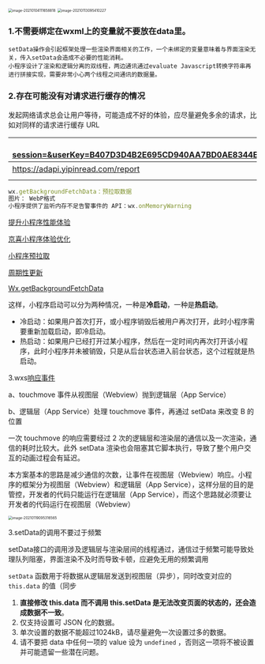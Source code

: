 <img src="https://pic.downk.cc/item/5ff289a73ffa7d37b3b31327.jpg" alt="image-20210104111658818" style="zoom:50%;" />

<img src="/Users/huangqi/Library/Application Support/typora-user-images/image-20210113095410227.png" alt="image-20210113095410227" style="zoom:50%;" />

### 1.不需要绑定在wxml上的变量就不要放在data里。

```
setData操作会引起框架处理一些渲染界面相关的工作，一个未绑定的变量意味着与界面渲染无关，传入setData会造成不必要的性能消耗。
小程序设计了渲染和逻辑分离的双线程，两边通讯通过evaluate Javascript转换字符串再进行拼接实现，需要非常小心两个线程之间通讯的数据量。
```

### 2.存在可能没有对请求进行缓存的情况

发起网络请求总会让用户等待，可能造成不好的体验，应尽量避免多余的请求，比如对同样的请求进行缓存 URL

| https://yfqmsz.52miniapps.com/index.php?session=&userKey=B407D3D4B2E695CD940AA7BD0AE8344E&appId=1109826401&version=2.4.2&channel=wxmp3081&timestamp=1609729968&c=WxmpConfig&a=getConfig&sign=8b57acaec695b33cdaa5b4d212dcb5ac | pages/initializer/main |
| ------------------------------------------------------------ | ---------------------- |
| https://adapi.yipinread.com/report                           | 所有页面               |
|                                                              |                        |

```js
wx.getBackgroundFetchData：预拉取数据
图片： WebP格式
小程序提供了监听内存不足告警事件的 API：wx.onMemoryWarning
```

[提升小程序性能体验](https://blog.csdn.net/han_calligrapher/article/details/111617748)

[京喜小程序体验优化](https://www.pianshen.com/article/90391842709/)

[小程序预拉取](https://developers.weixin.qq.com/miniprogram/dev/framework/ability/pre-fetch.html)

[周期性更新](https://developers.weixin.qq.com/miniprogram/dev/framework/ability/pre-fetch.html)

[Wx.getBackgroundFetchData](https://developers.weixin.qq.com/miniprogram/dev/api/storage/background-fetch/wx.getBackgroundFetchData.html)

这样，小程序启动可以分为两种情况，一种是**冷启动**，一种是**热启动**。

- 冷启动：如果用户首次打开，或小程序销毁后被用户再次打开，此时小程序需要重新加载启动，即冷启动。
- 热启动：如果用户已经打开过某小程序，然后在一定时间内再次打开该小程序，此时小程序并未被销毁，只是从后台状态进入前台状态，这个过程就是热启动。

3.wxs[响应事件](https://developers.weixin.qq.com/miniprogram/dev/framework/view/interactive-animation.html)

a、touchmove 事件从视图层（Webview）抛到逻辑层（App Service）

b、逻辑层（App Service）处理 touchmove 事件，再通过 setData 来改变 B 的位置

一次 touchmove 的响应需要经过 2 次的逻辑层和渲染层的通信以及一次渲染，通信的耗时比较大。此外 setData 渲染也会阻塞其它脚本执行，导致了整个用户交互的动画过程会有延迟。

本方案基本的思路是减少通信的次数，让事件在视图层（Webview）响应。小程序的框架分为视图层（Webview）和逻辑层（App Service），这样分层的目的是管控，开发者的代码只能运行在逻辑层（App Service），而这个思路就必须要让开发者的代码运行在视图层（Webview）

<img src="/Users/huangqi/Library/Application Support/typora-user-images/image-20210119095316565.png" alt="image-20210119095316565" style="zoom:50%;" />

3.setData的调用不要过于频繁

setData接口的调用涉及逻辑层与渲染层间的线程通过，通信过于频繁可能导致处理队列阻塞，界面渲染不及时而导致卡顿，应避免无用的频繁调用

`setData` 函数用于将数据从逻辑层发送到视图层（异步），同时改变对应的 `this.data` 的值（同步

1. **直接修改 this.data 而不调用 this.setData 是无法改变页面的状态的，还会造成数据不一致**。
2. 仅支持设置可 JSON 化的数据。
3. 单次设置的数据不能超过1024kB，请尽量避免一次设置过多的数据。
4. 请不要把 data 中任何一项的 value 设为 `undefined` ，否则这一项将不被设置并可能遗留一些潜在问题。